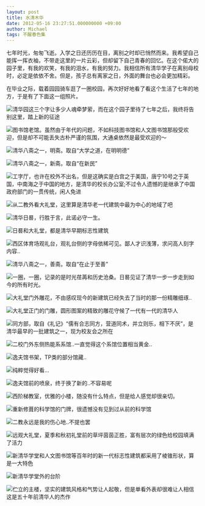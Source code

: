 ```yaml
---
layout: post
title: 水清木华
date: 2012-05-16 23:27:51.000000000 +09:00
author: Michael
tags: 不醒春色集
---
```

七年时光，匆匆飞逝。入学之日还历历在目，离别之时却已悄然而来。我希望自己能挥一挥衣袖，不带走这里的一片云彩，但却留下自己青春的回忆。在这个偌大的园子里，有我的欢笑，有我的泪水，有我的努力。我相信所有清华学子在离别母校时，必定是依依不舍。但是，孩子总有离家之日，外面的舞台也必会更加精彩。

在毕业之际，载着园园骑车逛了一圈校园，再次好好地看了看这个生活了七年的地方，于是有了下面这一组照片。


![清华园这三个字让多少人魂牵梦萦，而在这个园子里待了七年之后，我终将告别这里，踏上新的征途](http://i758.photobucket.com/albums/xx224/onevcat/OneV-s-Den/tsinghua-photos/2012-05-16-095032-1.jpg)

<!-- more -->

![图书馆老馆。虽然由于年代的问题，不如科技图书馆和人文图书馆那般受欢迎，但是却不可能丢失古朴严谨的氛围，大通桌依然是最受欢迎的～](http://i758.photobucket.com/albums/xx224/onevcat/OneV-s-Den/tsinghua-photos/2012-05-16-101924_Snapseed.jpg)


![清华八斋之一，明斋。取自“大学之道，在明明德”](http://i758.photobucket.com/albums/xx224/onevcat/OneV-s-Den/tsinghua-photos/2012-05-16-112316_Snapseed.jpg)


![清华八斋之一，新斋。取自“在新民”](http://i758.photobucket.com/albums/xx224/onevcat/OneV-s-Den/tsinghua-photos/2012-05-16-112502_Snapseed.jpg)


![工字厅，也许在校外不出名，但是这确实是白宫之于美国，唐宁10号之于英国，中南海之于中国的地方，是清华的校长办公室;不过令人遗憾的是继承了中国政府部门的一贯传统，闲人免进](http://i758.photobucket.com/albums/xx224/onevcat/OneV-s-Den/tsinghua-photos/2012-05-16-110352_Snapseed.jpg)


![从二教外看大礼堂，这里算是清华老一代建筑中最为中心的地域了吧](http://i758.photobucket.com/albums/xx224/onevcat/OneV-s-Den/tsinghua-photos/2012-05-16-105459_Snapseed.jpg)


![清华日晷，行胜于言，此诺必守一生。](http://i758.photobucket.com/albums/xx224/onevcat/OneV-s-Den/tsinghua-photos/2012-05-16-111736_Snapseed.jpg)


![日晷和大礼堂，都是清华早期标志性建筑](http://i758.photobucket.com/albums/xx224/onevcat/OneV-s-Den/tsinghua-photos/2012-05-16-113516_Snapseed.jpg)


![西区体育场观礼台，观礼台侧的字母依稀可见。鄙人才识浅薄，求问高人刻字内容..](http://i758.photobucket.com/albums/xx224/onevcat/OneV-s-Den/tsinghua-photos/2012-05-16-113128-1_Snapseed.jpg)


![清华八斋之一，善斋。取自“在止于至善”](http://i758.photobucket.com/albums/xx224/onevcat/OneV-s-Den/tsinghua-photos/2012-05-16-112913-1_Snapseed.jpg)


![一圈，一圈，记录的是时光荏苒和历史沧桑。日晷见证了清华一步一步走到如今的所有时光。](http://i758.photobucket.com/albums/xx224/onevcat/OneV-s-Den/tsinghua-photos/2012-05-16-111833-1_Snapseed.jpg)


![大礼堂门外雕花，不由感叹现今的新建筑已经失去了当时的那一份精雕细琢..](http://i758.photobucket.com/albums/xx224/onevcat/OneV-s-Den/tsinghua-photos/2012-05-16-111202-1_Snapseed.jpg)


![大礼堂正门的门雕，圆形图案的精致的雕花守候了一代有一代的清华人](http://i758.photobucket.com/albums/xx224/onevcat/OneV-s-Den/tsinghua-photos/2012-05-16-111144-1_Snapseed.jpg)


![同方部，取自《礼记》“儒有合志同方，营道同术，并立则乐，相下不厌”，是清华最早的一批建筑之一，现为校友会之所在](http://i758.photobucket.com/albums/xx224/onevcat/OneV-s-Den/tsinghua-photos/2012-05-16-110955-1_Snapseed.jpg)


![二校门外东侧热能系系馆..一直觉得这个系馆位置相当黄金..](http://i758.photobucket.com/albums/xx224/onevcat/OneV-s-Den/tsinghua-photos/2012-05-16-105754_Snapseed.jpg)


![逸夫馆书架，TP类的部分馆藏..](http://i758.photobucket.com/albums/xx224/onevcat/OneV-s-Den/tsinghua-photos/2012-05-16-102721-1_Snapseed.jpg)


![纯粹觉得好看...](http://i758.photobucket.com/albums/xx224/onevcat/OneV-s-Den/tsinghua-photos/2012-05-16-102532-1.jpg)


![逸夫馆前的喷泉，终于换了新的..不容易呢](http://i758.photobucket.com/albums/xx224/onevcat/OneV-s-Den/tsinghua-photos/2012-05-16-102233-1.jpg)


![西阶梯教室，优雅的小楼，随没有什么特点，但是给人感觉却很亲切。](http://i758.photobucket.com/albums/xx224/onevcat/OneV-s-Den/tsinghua-photos/2012-05-16-101609-1.jpg)


![重新修葺的科学馆的门牌，很遗憾没有见到过从前的科学馆](http://i758.photobucket.com/albums/xx224/onevcat/OneV-s-Den/tsinghua-photos/2012-05-16-101430-1_Snapseed.jpg)


![二教永远是我的伤心地..不提也罢](http://i758.photobucket.com/albums/xx224/onevcat/OneV-s-Den/tsinghua-photos/2012-05-16-101159-1_Snapseed.jpg)


![远观大礼堂，夏季和秋初礼堂前的草坪茵茵正胜，富有层次的绿色给校园填满了活力](http://i758.photobucket.com/albums/xx224/onevcat/OneV-s-Den/tsinghua-photos/2012-05-16-095746_Snapseed.jpg)


![新清华学堂和人文图书馆等百年时的新一代标志性建筑都采用了棱锥形状，算是一大特色](http://i758.photobucket.com/albums/xx224/onevcat/OneV-s-Den/tsinghua-photos/2012-05-16-094554-1.jpg)


![新清华学堂外的台阶](http://i758.photobucket.com/albums/xx224/onevcat/OneV-s-Den/tsinghua-photos/2012-05-16-094337-1.jpg)


![伫立的主楼，坚实的建筑风格和气势让人起敬，但是单看外表却很难让人相信这是五十年前清华人的杰作](http://i758.photobucket.com/albums/xx224/onevcat/OneV-s-Den/tsinghua-photos/2012-05-16-093943-1.jpg)
